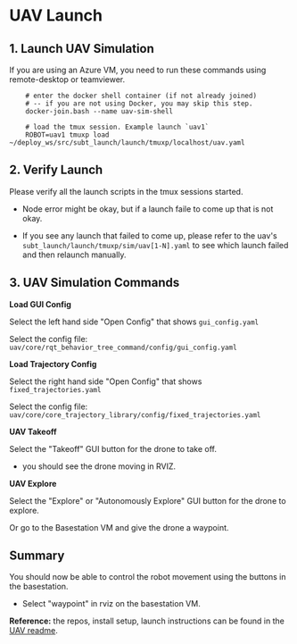 # UAV Launch

## 1. Launch UAV Simulation

If you are using an Azure VM, you need to run these commands using remote-desktop or teamviewer.

        # enter the docker shell container (if not already joined)
        # -- if you are not using Docker, you may skip this step.
        docker-join.bash --name uav-sim-shell

        # load the tmux session. Example launch `uav1`
        ROBOT=uav1 tmuxp load ~/deploy_ws/src/subt_launch/launch/tmuxp/localhost/uav.yaml

## 2. Verify Launch

Please verify all the launch scripts in the tmux sessions started.

- Node error might be okay, but if a launch faile to come up that is not okay.

- If you see any launch that failed to come up, please refer to the uav's `subt_launch/launch/tmuxp/sim/uav[1-N].yaml` to see which launch failed and then relaunch manually.

## 3. UAV Simulation Commands

**Load GUI Config**

Select the left hand side "Open Config" that shows `gui_config.yaml`

Select the config file: `uav/core/rqt_behavior_tree_command/config/gui_config.yaml`

**Load Trajectory Config**

Select the right hand side "Open Config" that shows `fixed_trajectories.yaml`

Select the config file: `uav/core/core_trajectory_library/config/fixed_trajectories.yaml`

**UAV Takeoff**

Select the "Takeoff" GUI button for the drone to take off.

- you should see the drone moving in RVIZ.

**UAV Explore**

Select the "Explore" or "Autonomously Explore" GUI button for the drone to explore.

Or go to the Basestation VM and give the drone a waypoint.

## Summary

You should now be able to control the robot movement using the buttons in the basestation.

- Select "waypoint" in rviz on the basestation VM.

**Reference:** the repos, install setup, launch instructions can be found in the [UAV readme](https://bitbucket.org/castacks/core_central/src/subt_nuc_velodyne_small_drone/).